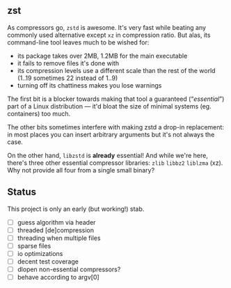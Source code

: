 zst
---

As compressors go, `zstd` is awesome.  It's very fast while beating any
commonly used alternative except `xz` in compression ratio.  But alas,
its command-line tool leaves much to be wished for:
 * its package takes over 2MB, 1.2MB for the main executable
 * it fails to remove files it's done with
 * its compression levels use a different scale than the rest of the world
   (1..19 sometimes 22 instead of 1..9)
 * turning off its chattiness makes you lose warnings

The first bit is a blocker towards making that tool a guaranteed
(“*essential*”) part of a Linux distribution — it'd bloat the size of
minimal systems (eg. containers) too much.

The other bits sometimes interfere with making zstd a drop-in replacement:
in most places you can insert arbitrary arguments but it's not always the
case.

On the other hand, `libzstd` is **already** essential!  And while we're
here, there's three other essential compressor libraries: `zlib` `libbz2`
`liblzma` (xz).  Why not provide all four from a single small binary?

Status
------

This project is only an early (but working!) stab.

 * [ ] guess algorithm via header
 * [ ] threaded [de]compression
 * [ ] threading when multiple files
 * [ ] sparse files
 * [ ] io optimizations
 * [ ] decent test coverage
 * [ ] dlopen non-essential compressors?
 * [ ] behave according to argv[0]
